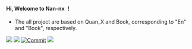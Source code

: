 #### Hi, Welcome to Nan-nx ！
* The all project are based on Quan_X and Book, corresponding to "En" and "Book", respectively.

<a href="https://github.com/Nan-nx/Book"><img src='https://img.shields.io/badge/Book-v3.0-purple'/></a>
<a href="https://github.com/Nan-nx/En"><img src='https://img.shields.io/badge/Quan_X-v2.0-red'/></a>
[![Commit](https://img.shields.io/github/commit-activity/m/Nan-nx/En?label=Commits&color=orange)](https://github.com/Nan-nx/En/commits/master)
<a href="https://t.me/Nan_nx"><img src='https://img.shields.io/badge/Telegram-Nan--nx-blue'/></a>

